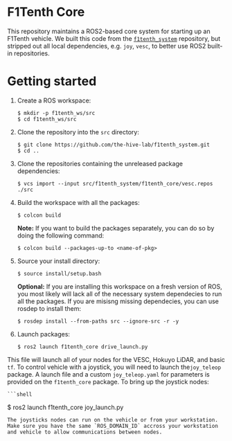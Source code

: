 # F1Tenth Core

This repository maintains a ROS2-based core system for starting up an F1Tenth vehicle.
We built this code from the [`f1tenth_system`](https://github.com/f1tenth/f1tenth_system) repository, but stripped out all local dependencies, e.g. `joy`, `vesc`, to better use ROS2 built-in repositories.

# Getting started

1. Create a ROS workspace:
   ```shell
   $ mkdir -p f1tenth_ws/src
   $ cd f1tenth_ws/src
   ```

2. Clone the repository into the `src` directory:
   ```shell
   $ git clone https://github.com/the-hive-lab/f1tenth_system.git
   $ cd ..
   ```

3. Clone the repositories containing the unreleased package dependencies:
   ```shell
   $ vcs import --input src/f1tenth_system/f1tenth_core/vesc.repos ./src
   ```

4. Build the workspace with all the packages:
   ```shell
   $ colcon build
   ```
   **Note:** If you want to build the packages separately, you can do so by doing the following command:
   ```shell
   $ colcon build --packages-up-to <name-of-pkg>
   ```

5. Source your install directory:
   ```shell
   $ source install/setup.bash
   ```
    **Optional:** If you are installing this workspace on a fresh version of ROS, you most likely will lack all of the necessary system dependecies to run all the packages. If you are misisng missing dependecies, you can use rosdep to install them:
   ```shell
   $ rosdep install --from-paths src --ignore-src -r -y
   ```
 

6. Launch packages:
   ```shell
   $ ros2 launch f1tenth_core drive_launch.py 
   ```
This file will launch all of your nodes for the VESC, Hokuyo LiDAR, and basic `tf`. To control vehicle with a joystick, you will need to launch the`joy_teleop` package. A launch file and a custom `joy_teleop.yaml` for parameters is provided on the `f1tenth_core` package. To bring up the joystick nodes:

    ```shell
   $ ros2 launch f1tenth_core joy_launch.py
   ```
The joysticks nodes can run on the vehicle or from your workstation. Make sure you have the same `ROS_DOMAIN_ID` accross your workstation and vehicle to allow communications between nodes.
